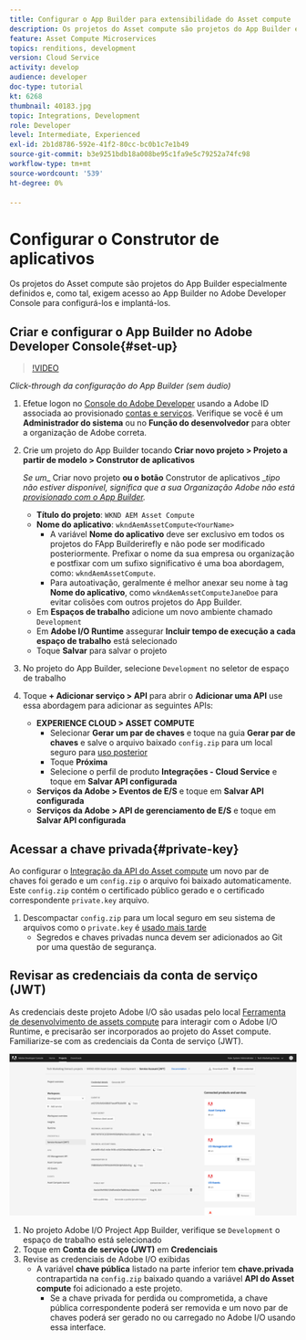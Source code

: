 ```yaml
---
title: Configurar o App Builder para extensibilidade do Asset compute
description: Os projetos do Asset compute são projetos do App Builder especialmente definidos e, como tal, exigem acesso ao App Builder no Adobe Developer Console para configurá-los e implantá-los.
feature: Asset Compute Microservices
topics: renditions, development
version: Cloud Service
activity: develop
audience: developer
doc-type: tutorial
kt: 6268
thumbnail: 40183.jpg
topic: Integrations, Development
role: Developer
level: Intermediate, Experienced
exl-id: 2b1d8786-592e-41f2-80cc-bc0b1c7e1b49
source-git-commit: b3e9251bdb18a008be95c1fa9e5c79252a74fc98
workflow-type: tm+mt
source-wordcount: '539'
ht-degree: 0%

---
```


# Configurar o Construtor de aplicativos

Os projetos do Asset compute são projetos do App Builder especialmente definidos e, como tal, exigem acesso ao App Builder no Adobe Developer Console para configurá-los e implantá-los.

## Criar e configurar o App Builder no Adobe Developer Console{#set-up}

>[!VIDEO](https://video.tv.adobe.com/v/40183?quality=12&learn=on)

_Click-through da configuração do App Builder (sem áudio)_

1. Efetue logon no [Console do Adobe Developer](https://console.adobe.io) usando a Adobe ID associada ao provisionado [contas e serviços](./accounts-and-services.md). Verifique se você é um __Administrador do sistema__ ou no __Função do desenvolvedor__ para obter a organização de Adobe correta.
1. Crie um projeto do App Builder tocando __Criar novo projeto > Projeto a partir de modelo > Construtor de aplicativos__

   _Se um__ Criar novo projeto __ou o botão__ Construtor de aplicativos __tipo não estiver disponível, significa que a sua Organização Adobe não está [provisionado com o App Builder](#request-adobe-project-app-builder)._

   + __Título do projeto__: `WKND AEM Asset Compute`
   + __Nome do aplicativo__: `wkndAemAssetCompute<YourName>`
      + A variável __Nome do aplicativo__ deve ser exclusivo em todos os projetos do FApp Builderirefly e não pode ser modificado posteriormente. Prefixar o nome da sua empresa ou organização e postfixar com um sufixo significativo é uma boa abordagem, como: `wkndAemAssetCompute`.
      + Para autoativação, geralmente é melhor anexar seu nome à tag __Nome do aplicativo__, como `wkndAemAssetComputeJaneDoe` para evitar colisões com outros projetos do App Builder.
   + Em __Espaços de trabalho__ adicione um novo ambiente chamado `Development`
   + Em __Adobe I/O Runtime__ assegurar __Incluir tempo de execução a cada espaço de trabalho__ está selecionado
   + Toque __Salvar__ para salvar o projeto
1. No projeto do App Builder, selecione `Development` no seletor de espaço de trabalho
1. Toque __+ Adicionar serviço > API__ para abrir o __Adicionar uma API__ use essa abordagem para adicionar as seguintes APIs:

   + __EXPERIENCE CLOUD > ASSET COMPUTE__
      + Selecionar __Gerar um par de chaves__ e toque na guia __Gerar par de chaves__ e salve o arquivo baixado `config.zip` para um local seguro para [uso posterior](#private-key)
      + Toque __Próxima__
      + Selecione o perfil de produto __Integrações - Cloud Service__ e toque em __Salvar API configurada__
   + __Serviços da Adobe > Eventos de E/S__ e toque em __Salvar API configurada__
   + __Serviços da Adobe > API de gerenciamento de E/S__ e toque em __Salvar API configurada__

## Acessar a chave privada{#private-key}

Ao configurar o [Integração da API do Asset compute](#set-up) um novo par de chaves foi gerado e um `config.zip` o arquivo foi baixado automaticamente. Este `config.zip` contém o certificado público gerado e o certificado correspondente `private.key` arquivo.

1. Descompactar `config.zip` para um local seguro em seu sistema de arquivos como o `private.key` é [usado mais tarde](../develop/environment-variables.md)
   + Segredos e chaves privadas nunca devem ser adicionados ao Git por uma questão de segurança.

## Revisar as credenciais da conta de serviço (JWT)

As credenciais deste projeto Adobe I/O são usadas pelo local [Ferramenta de desenvolvimento de assets compute](../develop/development-tool.md) para interagir com o Adobe I/O Runtime, e precisarão ser incorporados ao projeto do Asset compute. Familiarize-se com as credenciais da Conta de serviço (JWT).

![Credenciais da conta de serviço do Adobe Developer](./assets/app-builder/service-account.png)

1. No projeto Adobe I/O Project App Builder, verifique se `Development` o espaço de trabalho está selecionado
1. Toque em __Conta de serviço (JWT)__ em __Credenciais__
1. Revise as credenciais de Adobe I/O exibidas
   + A variável __chave pública__ listado na parte inferior tem __chave.privada__ contrapartida na `config.zip` baixado quando a variável __API do Asset compute__ foi adicionado a este projeto.
      + Se a chave privada for perdida ou comprometida, a chave pública correspondente poderá ser removida e um novo par de chaves poderá ser gerado no ou carregado no Adobe I/O usando essa interface.

